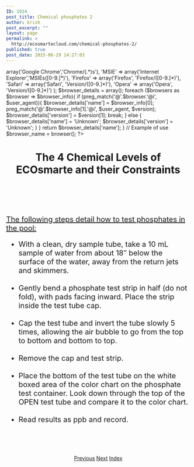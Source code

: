 ```yaml
---
ID: 1924
post_title: Chemical phosphates 2
author: krish
post_excerpt: ""
layout: page
permalink: >
  http://ecosmartecloud.com/chemical-phosphates-2/
published: true
post_date: 2015-06-29 14:27:03
---
```

<html>

<link rel="stylesheet" href="http://ecosmartecloud.com/wp-admin/php/eco_res/style.css">

   <?php
  		
  		function browser(){
    $user_agent = $_SERVER['HTTP_USER_AGENT'];
    $browsers = array(
                        'Chrome' => array('Google Chrome','Chrome/(.*)s'),
                        'MSIE' => array('Internet Explorer','MSIEs([0-9.]*)'),
                        'Firefox' => array('Firefox', 'Firefox/([0-9.]*)'),
                        'Safari' => array('Safari', 'Version/([0-9.]*)'),
                        'Opera' => array('Opera', 'Version/([0-9.]*)')
                        ); 
                         
    $browser_details = array();
     
        foreach ($browsers as $browser => $browser_info){
            if (preg_match('@'.$browser.'@i', $user_agent)){
                $browser_details['name'] = $browser_info[0];
                    preg_match('@'.$browser_info[1].'@i', $user_agent, $version);
                $browser_details['version'] = $version[1];
                    break;
            } else {
                $browser_details['name'] = 'Unknown';
                $browser_details['version'] = 'Unknown';
            }
        }
     
    return $browser_details['name'];
}
 
// Example of use
$browser_name = browser();
 
   ?>
<body>
	
<h1><center>The 4 Chemical Levels of ECOsmarte and their Constraints</center></h1><br><br>
<center><img src="http://ecosmartecloud.com/wp-admin/php/eco_res/round_button_phos.png" alt=""></center><br><br></center>

<p style="font-size: 20px;"><u> The following steps detail how to test phosphates in the pool:</u></p>
	<ul style="font-size: 20px;">
		 <li>With a clean, dry sample tube, take a 10 mL sample of water from about 18″ below the surface of the water, away from the return jets and skimmers. </li><br>
		 <li>Gently bend a phosphate test strip in half (do not fold), with pads facing inward. Place the strip inside the test tube cap.</li><br>
		 <li>Cap the test tube and invert the tube slowly 5 times, allowing the air bubble to go from the top to bottom and bottom to top.</li><br>
		 <li>Remove the cap and test strip.</li><br>
		 <li>Place the bottom of the test tube on the white boxed area of the color chart on the phosphate test container. Look down through the top of the OPEN test tube and compare it to the color chart.</li><br>
		 <li>Read results as ppb and record. </li>
	</ul>


<br><br><br>

<center><a href="/?page_id=1922" class="button blue">Previous</a>&nbsp;<a href="/?page_id=2004" class="button blue">Next</a>&nbsp;<a href="/?page_id=1883" class="button blue">Index</a>
</center>

</body>

</html>